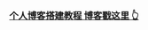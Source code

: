 

 ### [个人博客搭建教程  博客戳这里 👆](https://heykb.github.io/2022/03/26/%E5%BF%AB%E9%80%9F%E6%90%AD%E5%BB%BA%E4%B8%80%E4%B8%AA%E4%BD%BF%E7%94%A8github-pages%E7%9A%84%E5%85%8D%E8%B4%B9%E4%B8%AA%E4%BA%BA%E5%8D%9A%E5%AE%A2%E5%AE%8C%E6%95%B4%E6%95%99%E7%A8%8B)




